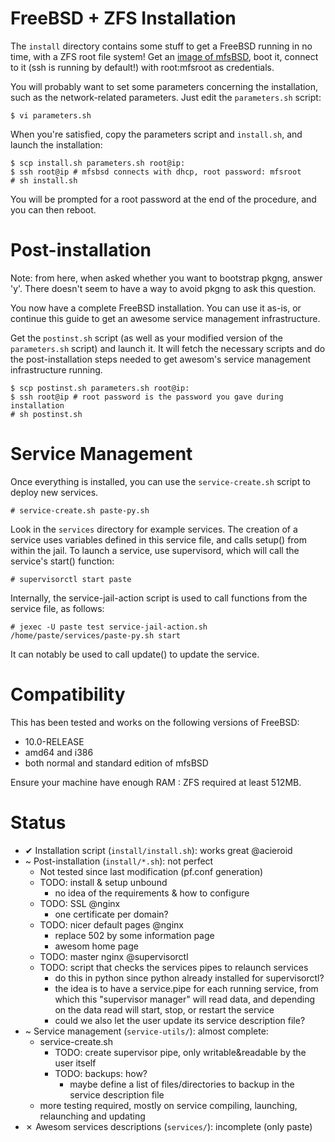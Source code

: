 FreeBSD + ZFS Installation
==========================

The `install` directory contains some stuff to get a FreeBSD running in no
time, with a ZFS root file system! Get an [image of
mfsBSD](http://mfsbsd.vx.sk/files/images/), boot it, connect to it (ssh is
running by default!) with root:mfsroot as credentials.

You will probably want to set some parameters concerning the installation, such
as the network-related parameters. Just edit the ``parameters.sh`` script:

    $ vi parameters.sh


When you're satisfied, copy the parameters script and `install.sh`, and launch
the installation:

    $ scp install.sh parameters.sh root@ip:
    $ ssh root@ip # mfsbsd connects with dhcp, root password: mfsroot
    # sh install.sh

You will be prompted for a root password at the end of the procedure, and you
can then reboot.

Post-installation
=================

Note: from here, when asked whether you want to bootstrap pkgng, answer
'y'. There doesn't seem to have a way to avoid pkgng to ask this question.

You now have a complete FreeBSD installation. You can use it as-is, or continue
this guide to get an awesome service management infrastructure.

Get the `postinst.sh` script (as well as your modified version of the
`parameters.sh` script) and launch it. It will fetch the necessary scripts and
do the post-installation steps needed to get awesom's service management
infrastructure running.

    $ scp postinst.sh parameters.sh root@ip:
    $ ssh root@ip # root password is the password you gave during installation
    # sh postinst.sh

Service Management
==================

Once everything is installed, you can use the `service-create.sh` script to
deploy new services.

    # service-create.sh paste-py.sh

Look in the `services` directory for example services. The creation of a service
uses variables defined in this service file, and calls setup() from within the
jail. To launch a service, use supervisord, which will call the service's
start() function:

    # supervisorctl start paste

Internally, the service-jail-action script is used to call functions from the
service file, as follows:

    # jexec -U paste test service-jail-action.sh /home/paste/services/paste-py.sh start

It can notably be used to call update() to update the service.

Compatibility
=============
This has been tested and works on the following versions of FreeBSD:
  - 10.0-RELEASE
  - amd64 and i386
  - both normal and standard edition of mfsBSD

Ensure your machine have enough RAM : ZFS required at least 512MB.

Status
======

  - ✔ Installation script (`install/install.sh`): works great @acieroid
  - ~ Post-installation (`install/*.sh`): not perfect
    - Not tested since last modification (pf.conf generation)
    - TODO: install & setup unbound
      - no idea of the requirements & how to configure
    - TODO: SSL @nginx
      - one certificate per domain?
    - TODO: nicer default pages @nginx
      - replace 502 by some information page
      - awesom home page
    - TODO: master nginx @supervisorctl
    - TODO: script that checks the services pipes to relaunch services
      - do this in python since python already installed for supervisorctl?
      - the idea is to have a service.pipe for each running service, from which
        this "supervisor manager" will read data, and depending on the data read
        will start, stop, or restart the service
      - could we also let the user update its service description file?
  - ~ Service management (`service-utils/`): almost complete:
    - service-create.sh
      - TODO: create supervisor pipe, only writable&readable by the user itself
      - TODO: backups: how?
        - maybe define a list of files/directories to backup in the service
          description file
    - more testing required, mostly on service compiling, launching, relaunching
      and updating
  - ✗ Awesom services descriptions (`services/`): incomplete (only paste)